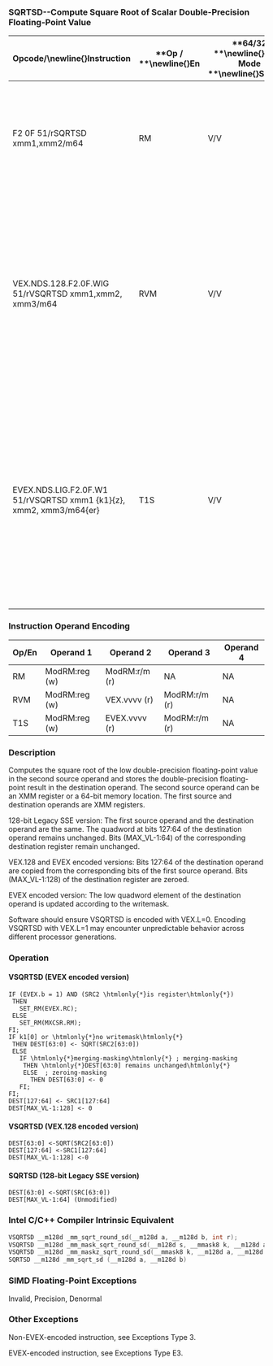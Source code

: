 ### SQRTSD--Compute Square Root of Scalar Double-Precision Floating-Point Value 


|**Opcode/**\newline{}**Instruction**|**Op / **\newline{}**En**|**64/32 **\newline{}**bit Mode **\newline{}**Support**|**CPUID **\newline{}**Feature **\newline{}**Flag**|**Description**|
|------------------------------------|-------------------------|------------------------------------------------------|--------------------------------------------------|---------------|
|F2 0F 51/rSQRTSD xmm1,xmm2/m64|RM|V/V|SSE2|Computes square root of the low double-precision floating-point value in xmm2/m64 and stores the results in xmm1.|
|VEX.NDS.128.F2.0F.WIG 51/rVSQRTSD xmm1,xmm2, xmm3/m64|RVM|V/V|AVX|Computes square root of the low double-precision floating-point value in xmm3/m64 and stores the results in xmm1. Also, upper double-precision floating-point value (bits[127:64]) from xmm2 is copied to xmm1[127:64].|
|EVEX.NDS.LIG.F2.0F.W1 51/rVSQRTSD xmm1 {k1}{z}, xmm2, xmm3/m64{er}|T1S|V/V|AVX512F|Computes square root of the low double-precision floating-point value in xmm3/m64 and stores the results in xmm1 under writemask k1. Also, upper double-precision floating-point value (bits[127:64]) from xmm2 is copied to xmm1[127:64].|
### Instruction Operand Encoding


|Op/En|Operand 1|Operand 2|Operand 3|Operand 4|
|-----|---------|---------|---------|---------|
|RM|ModRM:reg (w)|ModRM:r/m (r)|NA|NA|
|RVM|ModRM:reg (w)|VEX.vvvv (r)|ModRM:r/m (r)|NA|
|T1S|ModRM:reg (w)|EVEX.vvvv (r)|ModRM:r/m (r)|NA|
### Description


Computes the square root of the low double-precision floating-point value in the second source operand and stores the double-precision floating-point result in the destination operand. The second source operand can be an XMM register or a 64-bit memory location. The first source and destination operands are XMM registers. 

128-bit Legacy SSE version: The first source operand and the destination operand are the same. The quadword at bits 127:64 of the destination operand remains unchanged. Bits (MAX_VL-1:64) of the corresponding destination register remain unchanged.

VEX.128 and EVEX encoded versions: Bits 127:64 of the destination operand are copied from the corresponding bits of the first source operand. Bits (MAX_VL-1:128) of the destination register are zeroed.

EVEX encoded version: The low quadword element of the destination operand is updated according to the writemask.

Software should ensure VSQRTSD is encoded with VEX.L=0. Encoding VSQRTSD with VEX.L=1 may encounter unpredictable behavior across different processor generations.


### Operation
#### VSQRTSD (EVEX encoded version)
```info-verb
IF (EVEX.b = 1) AND (SRC2 \htmlonly{*}is register\htmlonly{*})
 THEN
   SET_RM(EVEX.RC);
 ELSE 
   SET_RM(MXCSR.RM);
FI;
IF k1[0] or \htmlonly{*}no writemask\htmlonly{*}
 THEN DEST[63:0]  <- SQRT(SRC2[63:0])
 ELSE 
   IF \htmlonly{*}merging-masking\htmlonly{*} ; merging-masking
    THEN \htmlonly{*}DEST[63:0] remains unchanged\htmlonly{*}
    ELSE  ; zeroing-masking
      THEN DEST[63:0]  <- 0
   FI;
FI;
DEST[127:64]  <- SRC1[127:64]
DEST[MAX_VL-1:128] <-  0
```
#### VSQRTSD (VEX.128 encoded version)
```info-verb
DEST[63:0] <- SQRT(SRC2[63:0])
DEST[127:64] <- SRC1[127:64]
DEST[MAX_VL-1:128]  <-0
```
#### SQRTSD (128-bit Legacy SSE version)
```info-verb
DEST[63:0] <- SQRT(SRC[63:0])
DEST[MAX_VL-1:64] (Unmodified)
```

### Intel C/C++ Compiler Intrinsic Equivalent

```cpp
VSQRTSD __m128d _mm_sqrt_round_sd(__m128d a, __m128d b, int r);
VSQRTSD __m128d _mm_mask_sqrt_round_sd(__m128d s, __mmask8 k, __m128d a, __m128d b, int r);
VSQRTSD __m128d _mm_maskz_sqrt_round_sd(__mmask8 k, __m128d a, __m128d b, int r);
SQRTSD __m128d _mm_sqrt_sd (__m128d a, __m128d b)
```
### SIMD Floating-Point Exceptions


Invalid, Precision, Denormal

### Other Exceptions


Non-EVEX-encoded instruction, see Exceptions Type 3.

EVEX-encoded instruction, see Exceptions Type E3.


